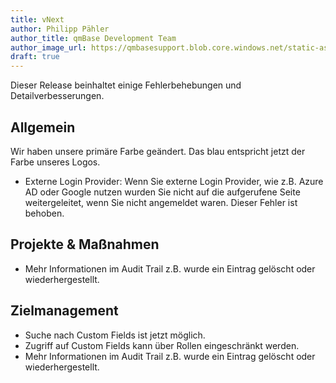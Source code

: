 ```yaml
---
title: vNext
author: Philipp Pähler
author_title: qmBase Development Team
author_image_url: https://qmbasesupport.blob.core.windows.net/static-assets/img/persons/paehler_round.png
draft: true
---
```


Dieser Release beinhaltet einige Fehlerbehebungen und Detailverbesserungen.

<!--truncate-->

## Allgemein

Wir haben unsere primäre Farbe geändert. Das blau entspricht jetzt der Farbe unseres Logos.

- Externe Login Provider: Wenn Sie externe Login Provider, wie z.B. Azure AD oder Google nutzen wurden Sie nicht auf die aufgerufene Seite weitergeleitet, wenn Sie nicht angemeldet waren. Dieser Fehler ist behoben.

## Projekte & Maßnahmen

- Mehr Informationen im Audit Trail z.B. wurde ein Eintrag gelöscht oder wiederhergestellt.

## Zielmanagement

- Suche nach Custom Fields ist jetzt möglich.
- Zugriff auf Custom Fields kann über Rollen eingeschränkt werden.
- Mehr Informationen im Audit Trail z.B. wurde ein Eintrag gelöscht oder wiederhergestellt.
